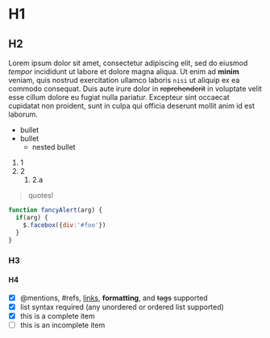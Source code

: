 # H1

## H2

Lorem ipsum dolor sit amet, consectetur adipiscing elit, sed do eiusmod *tempor* incididunt ut labore et dolore magna aliqua. Ut enim ad **minim** veniam, quis nostrud exercitation ullamco laboris `nisi` ut aliquip ex ea commodo consequat. Duis aute irure dolor in ~~reprehenderit~~ in voluptate velit esse cillum dolore eu fugiat nulla pariatur. Excepteur sint occaecat cupidatat non proident, sunt in culpa qui officia deserunt mollit anim id est laborum.

- bullet
- bullet
    - nested bullet

1. 1
1. 2
    1. 2.a

> quotes!

```javascript
function fancyAlert(arg) {
  if(arg) {
    $.facebox({div:'#foo'})
  }
}
```

### H3

#### H4

- [x] @mentions, #refs, [links](), **formatting**, and <del>tags</del> supported
- [x] list syntax required (any unordered or ordered list supported)
- [x] this is a complete item
- [ ] this is an incomplete item